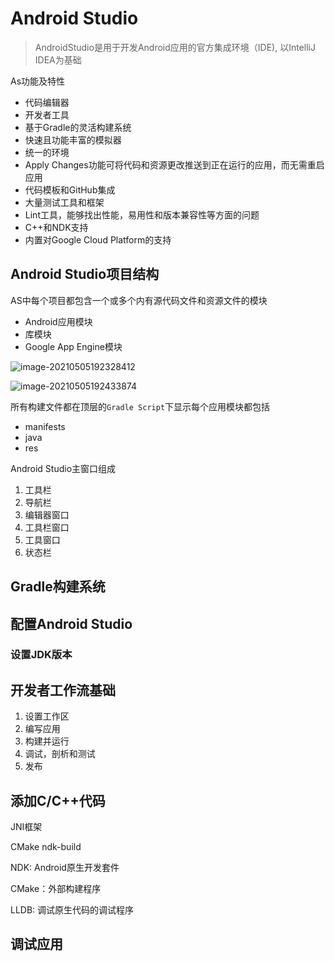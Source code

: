 # Android Studio

> AndroidStudio是用于开发Android应用的官方集成环境（IDE), 以IntelliJ IDEA为基础

As功能及特性

* 代码编辑器
* 开发者工具
* 基于Gradle的灵活构建系统
* 快速且功能丰富的模拟器
* 统一的环境
* Apply Changes功能可将代码和资源更改推送到正在运行的应用，而无需重启应用
* 代码模板和GitHub集成
* 大量测试工具和框架
* Lint工具，能够找出性能，易用性和版本兼容性等方面的问题
* C++和NDK支持
* 内置对Google Cloud Platform的支持



## Android Studio项目结构

AS中每个项目都包含一个或多个内有源代码文件和资源文件的模块

* Android应用模块
* 库模块
* Google App Engine模块

![image-20210505192328412](C:\Users\anxin\AppData\Roaming\Typora\typora-user-images\image-20210505192328412.png)

![image-20210505192433874](C:\Users\anxin\AppData\Roaming\Typora\typora-user-images\image-20210505192433874.png)

所有构建文件都在顶层的`Gradle Script`下显示每个应用模块都包括

* manifests
* java
* res



Android Studio主窗口组成

1. 工具栏
2. 导航栏
3. 编辑器窗口
4. 工具栏窗口
5. 工具窗口
6. 状态栏





## Gradle构建系统



## 配置Android Studio

### 设置JDK版本

## 开发者工作流基础

1. 设置工作区
2. 编写应用
3. 构建并运行
4. 调试，剖析和测试
5. 发布



## 添加C/C++代码

JNI框架

CMake ndk-build

NDK: Android原生开发套件

CMake：外部构建程序

LLDB: 调试原生代码的调试程序



## 调试应用

